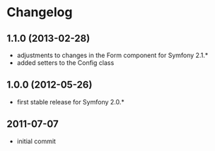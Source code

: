 # Changelog

## 1.1.0 (2013-02-28)

* adjustments to changes in the Form component for Symfony 2.1.*
* added setters to the Config class

## 1.0.0 (2012-05-26)

* first stable release for Symfony 2.0.*

## 2011-07-07

* initial commit
